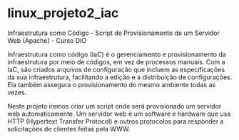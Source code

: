 # linux_projeto2_iac
 Infraestrutura como Código - Script de Provisionamento de um Servidor Web (Apache) - Curso DIO
 
 Infraestrutura como código (IaC) é o gerenciamento e provisionamento da infraestrutura por meio de códigos, em vez de processos manuais.
Com a IaC, são criados arquivos de configuração que incluem as especificações da sua infraestrutura, facilitando a edição e a distribuição de configurações.
Ela também assegura o provisionamento do mesmo ambiente todas as vezes. 

Neste projeto iremos criar um script onde será provisionado um servidor web automaticamente.
Um servidor web é um software e hardware que usa HTTP (Hypertext Transfer Protocol) e outros protocolos para responder a solicitações de clientes feitas pela WWW. 
